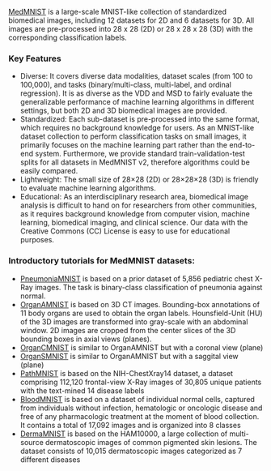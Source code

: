 [MedMNIST](https://medmnist.com/) is a large-scale MNIST-like collection of standardized biomedical images, including 12 datasets for 2D and 6 datasets for 3D. All images are pre-processed into 28 x 28 (2D) or 28 x 28 x 28 (3D) with the corresponding classification labels.

### Key Features 
* Diverse: It covers diverse data modalities, dataset scales (from 100 to 100,000), and tasks (binary/multi-class, multi-label, and ordinal regression). It is as diverse as the VDD and MSD to fairly evaluate the generalizable performance of machine learning algorithms in different settings, but both 2D and 3D biomedical images are provided.   
* Standardized: Each sub-dataset is pre-processed into the same format, which requires no background knowledge for users. As an MNIST-like dataset collection to perform classification tasks on small images, it primarily focuses on the machine learning part rather than the end-to-end system. Furthermore, we provide standard train-validation-test splits for all datasets in MedMNIST v2, therefore algorithms could be easily compared.    
* Lightweight: The small size of 28×28 (2D) or 28×28×28 (3D) is friendly to evaluate machine learning algorithms.    
* Educational: As an interdisciplinary research area, biomedical image analysis is difficult to hand on for researchers from other communities, as it requires background knowledge from computer vision, machine learning, biomedical imaging, and clinical science. Our data with the Creative Commons (CC) License is easy to use for educational purposes.    



### Introductory tutorials for MedMNIST datasets:
* [PneumoniaMNIST](./PneumoniaMNIST.ipynb) is based on a prior dataset of 5,856 pediatric chest X-Ray images. The task is binary-class classification of pneumonia against normal.  
* [OrganAMNIST](./OrganAMNIST.ipynb) is based on 3D CT images. Bounding-box annotations of 11 body organs are used to obtain the organ labels. Hounsfield-Unit (HU) of the 3D images are transformed into gray-scale with an abdominal window. 2D images are cropped from the center slices of the 3D bounding boxes in axial views (planes). 
* [OrganCMNIST](./OrganCMNIST.ipynb) is similar to OrganAMNIST but with a coronal view (plane)
* [OrganSMNIST](./OrganSMNIST.ipynb) is similar to OrganAMNIST but with a saggital view (plane)
* [PathMNIST](./PathMNIST.ipynb) is based on the NIH-ChestXray14 dataset, a dataset comprising 112,120 frontal-view X-Ray images of 30,805 unique patients with the text-mined 14 disease labels 
* [BloodMNIST](./BloodMNIST.ipynb) is based on a dataset of individual normal cells, captured from individuals without infection, hematologic or oncologic disease and free of any pharmacologic treatment at the moment of blood collection. It contains a total of 17,092 images and is organized into 8 classes
* [DermaMNIST](./DermaMNIST.ipynb) is based on the HAM10000, a large collection of multi-source dermatoscopic images of common pigmented skin lesions. The dataset consists of 10,015 dermatoscopic images categorized as 7 different diseases
